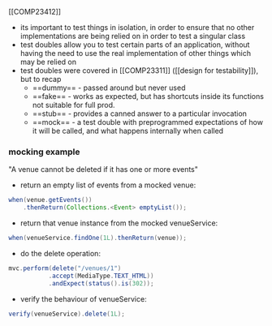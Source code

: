 [[COMP23412]]

- its important to test things in isolation, in order to ensure that no other implementations are being relied on in order to test a singular class
- test doubles allow you to test certain parts of an application, without having the need to use the real implementation of other things which may be relied on
- test doubles were covered in [[COMP23311]] ([[design for testability]]), but to recap
	- ==dummy== - passed around but never used
	- ==fake== - works as expected, but has shortcuts inside its functions not suitable for full prod.
	- ==stub== - provides a canned answer to a particular invocation
	- ==mock== - a test double with preprogrammed expectations of how it will be called, and what happens internally when called

### mocking example
"A venue cannot be deleted if it has one or more events"

- return an empty list of events from a mocked venue:
```java
when(venue.getEvents())
	.thenReturn(Collections.<Event> emptyList());
```

- return that venue instance from the mocked venueService:
```java
when(venueService.findOne(1L).thenReturn(venue));
```

- do the delete operation:
```java
mvc.perform(delete("/venues/1")
		   .accept(MediaType.TEXT_HTML))
		   .andExpect(status().is(302));
```

- verify the behaviour of venueService:
```java
verify(venueService).delete(1L);
```